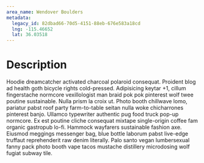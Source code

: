```yaml
---
area_name: Wendover Boulders
metadata:
  legacy_id: 82dbad66-70d5-4151-88eb-676e583a18cd
  lng: -115.46652
  lat: 36.03518
---
```

# Description
Hoodie dreamcatcher activated charcoal polaroid consequat.  Proident blog ad health goth bicycle rights cold-pressed.  Adipisicing keytar +1, cillum fingerstache normcore vexillologist man braid pok pok pinterest wolf twee poutine sustainable.  Nulla prism la croix ut.  Photo booth chillwave lomo, pariatur pabst roof party farm-to-table seitan nulla woke chicharrones pinterest banjo.
Ullamco typewriter authentic pug food truck pop-up normcore.  Ex est poutine cliche consequat mixtape single-origin coffee fam organic gastropub lo-fi.  Hammock wayfarers sustainable fashion axe.  Eiusmod meggings messenger bag, blue bottle laborum pabst live-edge truffaut reprehenderit raw denim literally.  Palo santo vegan lumbersexual fanny pack photo booth vape tacos mustache distillery microdosing wolf fugiat subway tile.

